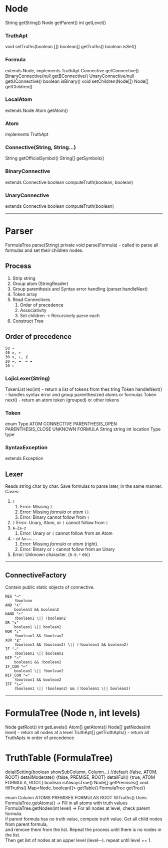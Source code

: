 # Node
String getString()
Node getParent()
int getLevel()

### TruthApt
void setTruths(boolean [])
boolean[] getTruths()
boolean isSet()

###  Formula
extends Node, implements TruthApt
Connective getConnective()
BinaryConnective/null getBConnective()
UnaryConnective/null getUConnective()
boolean isBinary()
void setChildren(Node[])
Node[] getChildren()
###  LocalAtom
extends Node
Atom getAtom()
###  Atom
implements TruthApt

### Connective(String, String...)
String getOfficialSymbol()
String[] getSymbols()
### BinaryConnective
extends Connective
boolean computeTruth(boolean, boolean)
### UnaryConnective
extends Connective
boolean computeTruth(boolean)

------------------------------------

# Parser
FormulaTree parse(String)
private void parse(Formula) - called to parse all formulas and set their children nodes.

## Process

1. Strip string
2. Group atom (StringReader)
3. Group parenthesis and Syntax error handling (parser.handleNext)
4. Token array
5. Read Connectives
    1. Order of precedence
    2. Associativity
    3. Set children -> Recursively parse each
6. Construct Tree

##  Order of precedence
```
50 ¬
40 ∧, ↑
30 ∨, ↓, ⊻
20 →, ↛  ← ↚
10 ↔
```

### LojicLexer(String)
TokenList lex(int) - return a list of tokens from thes tring
Token handleNext() - handles syntax error and group parenthesized atoms or formulas
Token next() - return an atom token (grouped) or other tokens
### Token
enum Type
    ATOM
    CONNECTIVE
    PARENTHESIS_OPEN
    PARENTHESIS_CLOSE
    UNKNOWN
    FORMULA
String string
int location
Type type
### SyntaxException
extends Exception

##  Lexer
Reads string char by char. Save formulas to parse later, in the same manner. Cases:

1. `(`
   1. Error: Missing `)`.
   2. Error: Missing *formula* or *atom* `()`.
   3. Error: Binary cannot follow from `(`
2. `)` Error: Unary, Atom, or `(` cannot follow from `)`
3. `A-Za-z`
   1. Error: Unary or `(` cannot follow from an Atom
4. `~` or `&v→↔...`
   1. Error: Missing *formula* or *atom* (right).
   2. Error: Binary or `)` cannot follow from an Unary
6. Error: Unknown character. (`0-9.*` etc)

------------------------------------

## ConnectiveFactory
Contain public static objects of connective.
```
NEG "¬"
    !boolean
AND "∧"
    boolean1 && boolean2
NAND "↑"
    !boolean1 \|| !boolean2
OR "∨"
    boolean1 \|| boolean2
NOR "↓"
    !boolean1 && !boolean2
XOR "⊻"
    (boolean1 && !boolean2) \|| (!boolean1 && boolean2)
IF "→"
    !boolean1 \|| boolean2
NIF "↛"
    boolean1 && !boolean2
IF_CON "←"
    boolean1 \|| !boolean2
NIF_CON "↚"
    !boolean1 && boolean2
IFF "\↔"  
    (boolean1 \|| !boolean2) && (!boolean1 \|| boolean2)
```

------------------------------------
# FormulaTree (Node n, int levels)
Node getRoot()
int getLevels()
Atom[] getAtoms()
Node[] getNodes(int level) - return all nodes at a level
TruthApt[] getTruthApts() - return all TruthApts in order of precedence

# TruthTable (FormulaTree)
detailSetting(boolean showSubColumn, Column...)
//default {false, ATOM, ROOT}
detailModerate() {false, PREMISE, ROOT}
detailFull() {true, ATOM FORMULA, ROOT}
boolean isAlwaysTrue()
Node[] getPremises()
void fillTruths()
Map<Node, boolean[]> getTable()
FormulaTree getTree()

enum Column
    ATOMS
    PREMISES
    FORMULAS
    ROOT
fillTruths() Uses:
FormulaTree.getAtoms() -> Fill in all atoms with truth values
FormulaTree.getNodes(int level) -> For all nodes at level, check parent formula.  
if parent formula has no truth value, compute truth value. Get all child nodes from parent formula,  
and remove them from the list. Repeat the process until there is no nodes in the list.  
Then get list of nodes at an upper level (level--). repeat until level == 1.